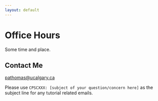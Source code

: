 ```yaml
---
layout: default
---
```


# Office Hours
Some time and place.

## Contact Me
[pathomas@ucalgary.ca](mailto:pathomas@ucalgay.ca?subject=CPSCXXX:%20[subject%20of%20your%20question/concern%20here])

Please use `CPSCXXX: [subject of your question/concern here]` as the subject line for any tutorial related emails.
